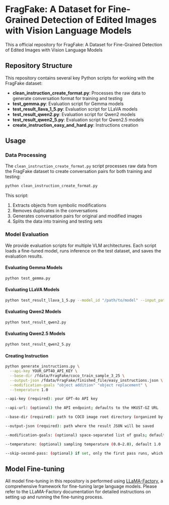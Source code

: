# FragFake: A Dataset for Fine-Grained Detection of Edited Images with Vision Language Models

This a official repository for FragFake: A Dataset for Fine-Grained Detection of Edited Images with Vision Language Models

## Repository Structure

This repository contains several key Python scripts for working with the FragFake dataset:

- **clean_instruction_create_format.py**: Processes the raw data to generate conversation format for training and testing
- **test_gemma.py**: Evaluation script for Gemma models
- **test_result_llava_1_5.py**: Evaluation script for LLaVA models
- **test_result_qwen2.py**: Evaluation script for Qwen2 models
- **test_result_qwen2_5.py**: Evaluation script for Qwen2.5 models
- **create_instruction_easy_and_hard.py**: Instructions creation
## Usage

### Data Processing

The `clean_instruction_create_format.py` script processes raw data from the FragFake dataset to create conversation pairs for both training and testing:

```bash
python clean_instruction_create_format.py
```

This script:
1. Extracts objects from symbolic modifications
2. Removes duplicates in the conversations
3. Generates conversation pairs for original and modified images
4. Splits the data into training and testing sets

### Model Evaluation

We provide evaluation scripts for multiple VLM architectures. Each script loads a fine-tuned model, runs inference on the test dataset, and saves the evaluation results.

#### Evaluating Gemma Models

```bash
python test_gemma.py
```

#### Evaluating LLaVA Models

```bash
python test_result_llava_1_5.py --model_id "/path/to/model" --input_path "/path/to/test_data.json" --output_path "/path/to/save/results.json"
```

#### Evaluating Qwen2 Models

```bash
python test_result_qwen2.py
```

#### Evaluating Qwen2.5 Models

```bash
python test_result_qwen2_5.py
```

#### Creating Instruction
```bash
python generate_instructions.py \
  --api-key YOUR_GPT4O_API_KEY \
  --base-dir /fdata/FragFake/coco_train_sample_3_25 \
  --output-json /fdata/FragFake/finished_file/easy_instructions.json \
  --modification-goals "object addition" "object replacement" \
  --temperature 1.0

--api-key (required): your GPT-4o API key

--api-url: (optional) the API endpoint; defaults to the HKUST-GZ URL

--base-dir (required): path to COCO image root directory (organized by category)

--output-json (required): path where the result JSON will be saved

--modification-goals: (optional) space-separated list of goals; defaults to object addition object replacement

--temperature: (optional) sampling temperature (0.0–2.0), default 1.0

--skip-second-pass: (optional) if set, only the first pass runs, which is Easy version (no deduplication)
```

## Model Fine-tuning

All model fine-tuning in this repository is performed using [LLaMA-Factory](https://github.com/hiyouga/LLaMA-Factory), a comprehensive framework for fine-tuning large language models. Please refer to the LLaMA-Factory documentation for detailed instructions on setting up and running the fine-tuning process.
